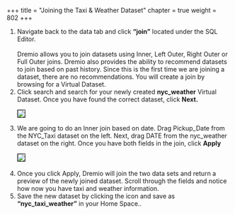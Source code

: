 +++
title = "Joining the Taxi & Weather Dataset"
chapter = true
weight = 802
+++

<div style="text-align: left">
    <ol>

<li>Navigate back to the data tab and click <b>“join”</b> located under the SQL Editor.   
</li>
<br/>
Dremio allows you to join datasets using Inner, Left Outer, Right Outer or Full Outer joins.  Dremio also provides the ability to recommend datasets to join based on past history.  Since this is the first time we are joining a dataset, there are no recommendations.  You will create a join by browsing for a Virtual Dataset.  

<li>Click search and search for your newly created <b>nyc_weather</b> Virtual Dataset.  Once you have found the correct dataset, click <b>Next.</b> 

</li>
                            <img src="../../images/dremio66.png" style="margin:15px 0px; border:1px solid black"/>


<li>We are going to do an Inner join based on date.  Drag Pickup_Date from the NYC_Taxi dataset on the left.  Next, drag DATE from the nyc_weather dataset on the right.  Once you have both fields in the join, click <b>Apply</b>
                            <img src="../../images/dremio67.png" style="margin:15px 0px; border:1px solid black"/>

<li>
Once you click Apply, Dremio will join the two data sets and return a preview of the newly joined dataset.  Scroll through the fields and notice how now you have taxi and weather information.  

</li>

<li>Save the new dataset by clicking the icon and save as <b>“nyc_taxi_weather”</b> in your Home Space.. 
</li>
   
  </ol>
</div>
